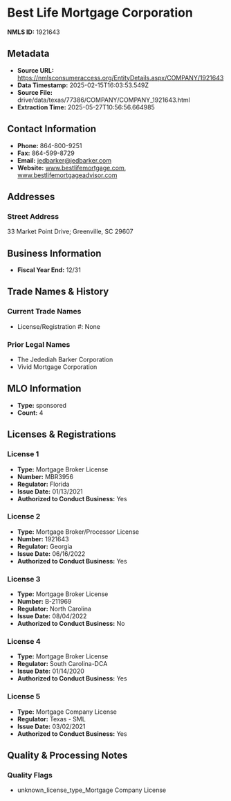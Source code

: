 # Best Life Mortgage Corporation

**NMLS ID:** 1921643

## Metadata
- **Source URL:** https://nmlsconsumeraccess.org/EntityDetails.aspx/COMPANY/1921643
- **Data Timestamp:** 2025-02-15T16:03:53.549Z
- **Source File:** drive/data/texas/77386/COMPANY/COMPANY_1921643.html
- **Extraction Time:** 2025-05-27T10:56:56.664985

## Contact Information
- **Phone:** 864-800-9251
- **Fax:** 864-599-8729
- **Email:** jedbarker@jedbarker.com
- **Website:** www.bestlifemortgage.com, www.bestlifemortgageadvisor.com

## Addresses
### Street Address
33 Market Point Drive; Greenville, SC 29607

## Business Information
- **Fiscal Year End:** 12/31

## Trade Names & History
### Current Trade Names
- License/Registration #: None

### Prior Legal Names
- The Jedediah Barker Corporation
- Vivid Mortgage Corporation

## MLO Information
- **Type:** sponsored
- **Count:** 4

## Licenses & Registrations

### License 1
- **Type:** Mortgage Broker License
- **Number:** MBR3956
- **Regulator:** Florida
- **Issue Date:** 01/13/2021
- **Authorized to Conduct Business:** Yes

### License 2
- **Type:** Mortgage Broker/Processor License
- **Number:** 1921643
- **Regulator:** Georgia
- **Issue Date:** 06/16/2022
- **Authorized to Conduct Business:** Yes

### License 3
- **Type:** Mortgage Broker License
- **Number:** B-211969
- **Regulator:** North Carolina
- **Issue Date:** 08/04/2022
- **Authorized to Conduct Business:** No

### License 4
- **Type:** Mortgage Broker License
- **Regulator:** South Carolina-DCA
- **Issue Date:** 01/14/2020
- **Authorized to Conduct Business:** Yes

### License 5
- **Type:** Mortgage Company License
- **Regulator:** Texas - SML
- **Issue Date:** 03/02/2021
- **Authorized to Conduct Business:** Yes

## Quality & Processing Notes
### Quality Flags
- unknown_license_type_Mortgage Company License

